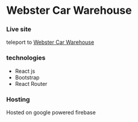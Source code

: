 # Webster Car Warehouse

### Live site

teleport to [Webster Car Warehouse](https://webster-car-warehouse.web.app)

### technologies

- React js
- Bootstrap
- React Router 

### Hosting

Hosted on google powered firebase

